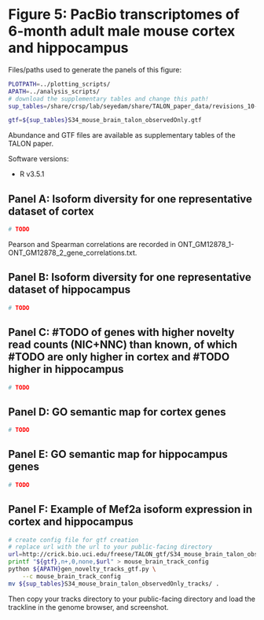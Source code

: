 # Figure 5: PacBio transcriptomes of 6-month adult male mouse cortex and hippocampus

Files/paths used to generate the panels of this figure:
```bash
PLOTPATH=../plotting_scripts/
APATH=../analysis_scripts/
# download the supplementary tables and change this path!
sup_tables=/share/crsp/lab/seyedam/share/TALON_paper_data/revisions_10-19/human_TALON/analysis/supplementary_tables/

gtf=${sup_tables}S34_mouse_brain_talon_observedOnly.gtf
```
Abundance and GTF files are available as supplementary tables of the TALON paper. 

Software versions:
* R v3.5.1

## Panel A: Isoform diversity for one representative dataset of cortex 
```bash
# TODO
```
<!-- <img align="center" width="400" src="TODO"> -->

 Pearson and Spearman correlations are recorded in ONT_GM12878_1-ONT_GM12878_2_gene_correlations.txt.

## Panel B: Isoform diversity for one representative dataset of hippocampus
```bash
# TODO
```
<!-- <img align="center" width="400" src="TODO"> -->

## Panel C: #TODO of genes with higher novelty read counts (NIC+NNC) than known, of which #TODO are only higher in cortex and #TODO higher in hippocampus
```bash
# TODO
```

<!-- <img align="center" width="400" src="TODO"> -->

## Panel D: GO semantic map for cortex genes
```bash
# TODO
```
<!-- <img align="center" width="400" src="TODO"> -->

## Panel E: GO semantic map for hippocampus genes
```bash
# TODO 
```
<!-- <img align="center" width="400" src="TODO"> -->

## Panel F: Example of Mef2a isoform expression in cortex and hippocampus
```bash
# create config file for gtf creation
# replace url with the url to your public-facing directory
url=http://crick.bio.uci.edu/freese/TALON_gtf/S34_mouse_brain_talon_observedOnly_tracks 
printf "${gtf},n+,0,none,$url" > mouse_brain_track_config
python ${APATH}gen_novelty_tracks_gtf.py \
    --c mouse_brain_track_config
mv ${sup_tables}S34_mouse_brain_talon_observedOnly_tracks/ .
```
Then copy your tracks directory to your public-facing directory and load the trackline in the genome browser, and screenshot.
<!-- <img align="center" width="400" src="TODO"> -->